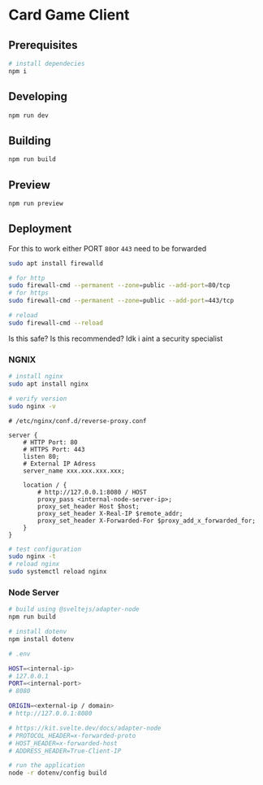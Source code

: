 # Card Game Client

## Prerequisites

```bash
# install dependecies
npm i
```

## Developing

```bash
npm run dev
```

## Building

```bash
npm run build
```

## Preview

```bash
npm run preview
```

## Deployment

For this to work either PORT `80`or `443` need to be forwarded

```bash
sudo apt install firewalld

# for http
sudo firewall-cmd --permanent --zone=public --add-port=80/tcp
# for https
sudo firewall-cmd --permanent --zone=public --add-port=443/tcp

# reload 
sudo firewall-cmd --reload
```

Is this safe? Is this recommended? Idk i aint a security specialist

### NGNIX

```bash
# install nginx
sudo apt install nginx

# verify version
sudo nginx -v
```

```nginx
# /etc/nginx/conf.d/reverse-proxy.conf

server {
    # HTTP Port: 80
    # HTTPS Port: 443
    listen 80;
    # External IP Adress
    server_name xxx.xxx.xxx.xxx;

    location / {
        # http://127.0.0.1:8080 / HOST
        proxy_pass <internal-node-server-ip>;
        proxy_set_header Host $host;
        proxy_set_header X-Real-IP $remote_addr;
        proxy_set_header X-Forwarded-For $proxy_add_x_forwarded_for;
    }
}
```

```bash
# test configuration
sudo nginx -t
# reload nginx
sudo systemctl reload nginx  
```

### Node Server

```bash
# build using @sveltejs/adapter-node
npm run build

# install dotenv
npm install dotenv
```

```bash
# .env

HOST=<internal-ip>
# 127.0.0.1
PORT=<internal-port>
# 8080

ORIGIN=<external-ip / domain> 
# http://127.0.0.1:8080

# https://kit.svelte.dev/docs/adapter-node
# PROTOCOL_HEADER=x-forwarded-proto 
# HOST_HEADER=x-forwarded-host
# ADDRESS_HEADER=True-Client-IP
```

```bash
# run the application
node -r dotenv/config build
```
